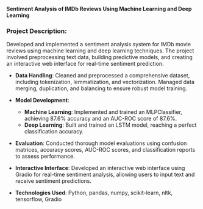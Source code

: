 
**Sentiment Analysis of IMDb Reviews Using Machine Learning and Deep Learning**

### **Project Description**:
Developed and implemented a sentiment analysis system for IMDb movie reviews using machine learning and deep learning techniques. The project involved preprocessing text data, building predictive models, and creating an interactive web interface for real-time sentiment prediction.

- **Data Handling**: Cleaned and preprocessed a comprehensive dataset, including tokenization, lemmatization, and vectorization. Managed data merging, duplication, and balancing to ensure robust model training.

- **Model Development**:
  - **Machine Learning**: Implemented and trained an MLPClassifier, achieving 87.6% accuracy and an AUC-ROC score of 87.6%.
  - **Deep Learning**: Built and trained an LSTM model, reaching a perfect classification accuracy.

- **Evaluation**: Conducted thorough model evaluations using confusion matrices, accuracy scores, AUC-ROC scores, and classification reports to assess performance.

- **Interactive Interface**: Developed an interactive web interface using Gradio for real-time sentiment analysis, allowing users to input text and receive sentiment predictions.

- **Technologies Used**: Python, pandas, numpy, scikit-learn, nltk, tensorflow, Gradio

